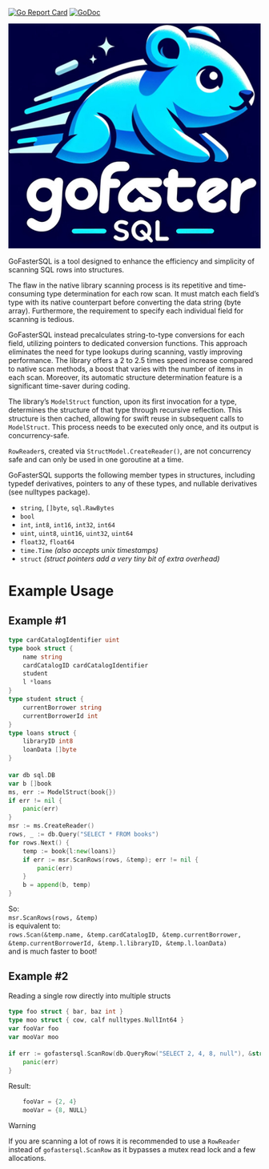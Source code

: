 [![Go Report Card](https://goreportcard.com/badge/github.com/dakusan/gofastersql)](https://goreportcard.com/report/github.com/dakusan/gofastersql)
[![GoDoc](https://godoc.org/github.com/dakusan/gofastersql?status.svg)](https://godoc.org/github.com/dakusan/gofastersql)

![GoFasterSQL Logo](logo.jpg)

GoFasterSQL is a tool designed to enhance the efficiency and simplicity of scanning SQL rows into structures.

The flaw in the native library scanning process is its repetitive and time-consuming type determination for each row scan. It must match each field’s type with its native counterpart before converting the data string (byte array). Furthermore, the requirement to specify each individual field for scanning is tedious.

GoFasterSQL instead precalculates string-to-type conversions for each field, utilizing pointers to dedicated conversion functions. This approach eliminates the need for type lookups during scanning, vastly improving performance. The library offers a 2 to 2.5 times speed increase compared to native scan methods, a boost that varies with the number of items in each scan. Moreover, its automatic structure determination feature is a significant time-saver during coding.

The library’s `ModelStruct` function, upon its first invocation for a type, determines the structure of that type through recursive reflection. This structure is then cached, allowing for swift reuse in subsequent calls to `ModelStruct`. This process needs to be executed only once, and its output is concurrency-safe.

`RowReader`s, created via `StructModel.CreateReader()`, are not concurrency safe and can only be used in one goroutine at a time.

GoFasterSQL supports the following member types in structures, including typedef derivatives, pointers to any of these types, and nullable derivatives (see nulltypes package).
  - `string`, `[]byte`, `sql.RawBytes`
  - `bool`
  - `int`, `int8`, `int16`, `int32`, `int64`
  - `uint`, `uint8`, `uint16`, `uint32`, `uint64`
  - `float32`, `float64`
  - `time.Time` *(also accepts unix timestamps)*
  - `struct` *(struct pointers add a very tiny bit of extra overhead)*

# Example Usage
## Example #1
```go
type cardCatalogIdentifier uint
type book struct {
	name string
	cardCatalogID cardCatalogIdentifier
	student
	l *loans
}
type student struct {
	currentBorrower string
	currentBorrowerId int
}
type loans struct {
	libraryID int8
	loanData []byte
}

var db sql.DB
var b []book
ms, err := ModelStruct(book{})
if err != nil {
	panic(err)
}
msr := ms.CreateReader()
rows, _ := db.Query("SELECT * FROM books")
for rows.Next() {
	temp := book{l:new(loans)}
	if err := msr.ScanRows(rows, &temp); err != nil {
		panic(err)
	}
	b = append(b, temp)
}
```
So:<br>
`msr.ScanRows(rows, &temp)`<br>
is equivalent to:<br>
`rows.Scan(&temp.name, &temp.cardCatalogID, &temp.currentBorrower, &temp.currentBorrowerId, &temp.l.libraryID, &temp.l.loanData)`<br>
and is much faster to boot!

## Example #2
Reading a single row directly into multiple structs
```go
type foo struct { bar, baz int }
type moo struct { cow, calf nulltypes.NullInt64 }
var fooVar foo
var mooVar moo

if err := gofastersql.ScanRow(db.QueryRow("SELECT 2, 4, 8, null"), &struct {*foo; *moo}{&fooVar, &mooVar}); err != nil {
	panic(err)
}
```
Result:
```go
	fooVar = {2, 4}
	mooVar = {8, NULL}
```

> [!warning]
> If you are scanning a lot of rows it is recommended to use a `RowReader` instead of `gofastersql.ScanRow` as it bypasses a mutex read lock and a few allocations.
